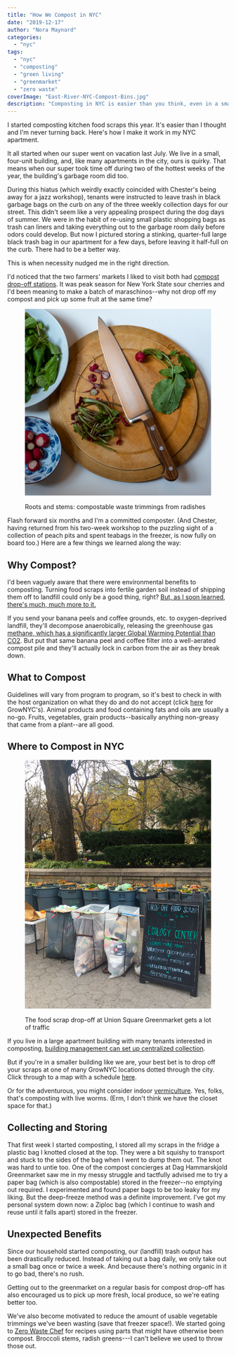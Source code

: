 ```yaml
---
title: "How We Compost in NYC"
date: "2019-12-17"
author: "Nora Maynard"
categories: 
  - "nyc"
tags: 
  - "nyc"
  - "composting"
  - "green living"
  - "greenmarket"
  - "zero waste"
coverImage: "East-River-NYC-Compost-Bins.jpg"
description: "Composting in NYC is easier than you think, even in a small apartment."
---
```


I started composting kitchen food scraps this year. It's easier than I thought and I'm never turning back. Here's how I make it work in my NYC apartment.

It all started when our super went on vacation last July. We live in a small, four-unit building, and, like many apartments in the city, ours is quirky. That means when our super took time off during two of the hottest weeks of the year, the building's garbage room did too.

During this hiatus (which weirdly exactly coincided with Chester's being away for a jazz workshop), tenants were instructed to leave trash in black garbage bags on the curb on any of the three weekly collection days for our street. This didn't seem like a very appealing prospect during the dog days of summer. We were in the habit of re-using small plastic shopping bags as trash can liners and taking everything out to the garbage room daily before odors could develop. But now I pictured storing a stinking, quarter-full large black trash bag in our apartment for a few days, before leaving it half-full on the curb. There had to be a better way.

This is when necessity nudged me in the right direction.

I'd noticed that the two farmers' markets I liked to visit both had [compost drop-off stations](https://www.grownyc.org/compost). It was peak season for New York State sour cherries and I'd been meaning to make a batch of maraschinos--why not drop off my compost and pick up some fruit at the same time?

<figure>

![Waste trimmings from cutting radishes](images/Food-Scraps-from-Radishes.jpg)

<figcaption>

Roots and stems: compostable waste trimmings from radishes

</figcaption>

</figure>

Flash forward six months and I'm a committed composter. (And Chester, having returned from his two-week workshop to the puzzling sight of a collection of peach pits and spent teabags in the freezer, is now fully on board too.) Here are a few things we learned along the way:

## Why Compost?

I'd been vaguely aware that there were environmental benefits to composting. Turning food scraps into fertile garden soil instead of shipping them off to landfill could only be a good thing, right? [But, as I soon learned, there's much, much more to it.](https://homeguides.sfgate.com/composting-helps-environment-23577.html)

If you send your banana peels and coffee grounds, etc. to oxygen-deprived landfill, they'll decompose anaerobically, releasing the greenhouse gas [methane, which has a significantly larger Global Warming Potential than CO2](https://www.epa.gov/ghgemissions/understanding-global-warming-potentials). But put that same banana peel and coffee filter into a well-aerated compost pile and they'll actually lock in carbon from the air as they break down.

## What to Compost

Guidelines will vary from program to program, so it's best to check in with the host organization on what they do and do not accept (click [here](https://www.grownyc.org/compost) for GrowNYC's). Animal products and food containing fats and oils are usually a no-go. Fruits, vegetables, grain products--basically anything non-greasy that came from a plant--are all good.

## Where to Compost in NYC

<figure>

![Food-scrap-drop-off-Union-Square-NYC](images/Union-Square-Composting-Food-Scrap-Drop-Off-2.jpg)

<figcaption>

The food scrap drop-off at Union Square Greenmarket gets a lot of traffic

</figcaption>

</figure>

If you live in a large apartment building with many tenants interested in composting, [building management can set up centralized collection](https://www1.nyc.gov/assets/dsny/site/contact/organics-collection-application).

But if you're in a smaller building like we are, your best bet is to drop off your scraps at one of many GrowNYC locations dotted through the city. Click through to a map with a schedule [here](https://www.grownyc.org/compost/locations).

Or for the adventurous, you might consider indoor [vermiculture](https://www.gardeningchannel.com/a-guide-to-composting-in-an-apartment/). Yes, folks, that's composting with live worms. (Erm, I don't think we have the closet space for that.)

## Collecting and Storing

That first week I started composting, I stored all my scraps in the fridge a plastic bag I knotted closed at the top. They were a bit squishy to transport and stuck to the sides of the bag when I went to dump them out. The knot was hard to untie too. One of the compost concierges at Dag Hammarskjold Greenmarket saw me in my messy struggle and tactfully advised me to try a paper bag (which is also compostable) stored in the freezer--no emptying out required. I experimented and found paper bags to be too leaky for my liking. But the deep-freeze method was a definite improvement. I've got my personal system down now: a Ziploc bag (which I continue to wash and reuse until it falls apart) stored in the freezer.

## Unexpected Benefits

Since our household started composting, our (landfill) trash output has been drastically reduced. Instead of taking out a bag daily, we only take out a small bag once or twice a week. And because there's nothing organic in it to go bad, there's no rush.

Getting out to the greenmarket on a regular basis for compost drop-off has also encouraged us to pick up more fresh, local produce, so we're eating better too.

We've also become motivated to reduce the amount of usable vegetable trimmings we've been wasting (save that freezer space!). We started going to [Zero Waste Chef](https://zerowastechef.com/) for recipes using parts that might have otherwise been compost. Broccoli stems, radish greens---I can't believe we used to throw those out.
